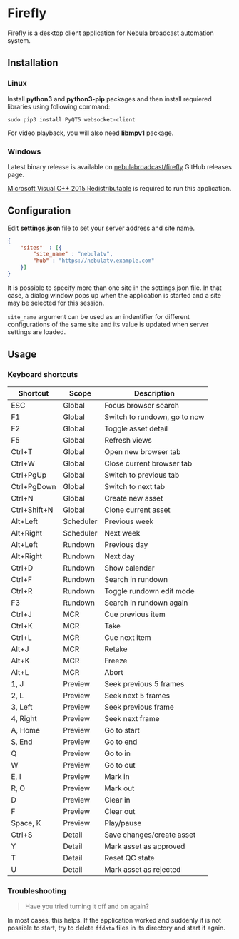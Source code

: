 Firefly
=======

Firefly is a desktop client application for [Nebula](https://github.com/nebulabroadcast/nebula) broadcast automation system.



Installation
------------

### Linux

Install **python3** and **python3-pip** packages and then install requiered libraries using
following command:

```
sudo pip3 install PyQT5 websocket-client
```

For video playback, you will also need **libmpv1** package.

### Windows

Latest binary release is available on [nebulabroadcast/firefly](https://github.com/nebulabroadcast/firefly/releases)
GitHub releases page.

[Microsoft Visual C++ 2015 Redistributable](https://www.microsoft.com/en-us/download/details.aspx?id=52685)
is required to run this application.

Configuration
-------------

Edit **settings.json** file to set your server address and site name.

```json
{
    "sites"  : [{
        "site_name" : "nebulatv",
        "hub" : "https://nebulatv.example.com"
    }]
}
```

It is possible to specify more than one site in the settings.json file.
In that case, a dialog window pops up when the application is started and a site may be selected for this session.

`site_name` argument can be used as an indentifier for different configurations of the same site and its value
is updated when server settings are loaded.

Usage
-----

### Keyboard shortcuts

Shortcut       | Scope      |  Description
---------------|------------|-----------------------------
ESC            | Global     | Focus browser search
F1             | Global     | Switch to rundown, go to now
F2             | Global     | Toggle asset detail
F5             | Global     | Refresh views
Ctrl+T         | Global     | Open new browser tab
Ctrl+W         | Global     | Close current browser tab
Ctrl+PgUp      | Global     | Switch to previous tab
Ctrl+PgDown    | Global     | Switch to next tab
Ctrl+N         | Global     | Create new asset
Ctrl+Shift+N   | Global     | Clone current asset
Alt+Left       | Scheduler  | Previous week
Alt+Right      | Scheduler  | Next week
Alt+Left       | Rundown    | Previous day
Alt+Right      | Rundown    | Next day
Ctrl+D         | Rundown    | Show calendar
Ctrl+F         | Rundown    | Search in rundown
Ctrl+R         | Rundown    | Toggle rundown edit mode
F3             | Rundown    | Search in rundown again
Ctrl+J         | MCR        | Cue previous item
Ctrl+K         | MCR        | Take
Ctrl+L         | MCR        | Cue next item
Alt+J          | MCR        | Retake
Alt+K          | MCR        | Freeze
Alt+L          | MCR        | Abort
1, J           | Preview    | Seek previous 5 frames
2, L           | Preview    | Seek next 5 frames
3, Left        | Preview    | Seek previous frame
4, Right       | Preview    | Seek next frame
A, Home        | Preview    | Go to start
S, End         | Preview    | Go to end
Q              | Preview    | Go to in
W              | Preview    | Go to out
E, I           | Preview    | Mark in
R, O           | Preview    | Mark out
D              | Preview    | Clear in
F              | Preview    | Clear out
Space, K       | Preview    | Play/pause
Ctrl+S         | Detail     | Save changes/create asset
Y              | Detail     | Mark asset as approved
T              | Detail     | Reset QC state
U              | Detail     | Mark asset as rejected


### Troubleshooting

> Have you tried turning it off and on again?

In most cases, this helps. If the application worked and suddenly it is not possible
to start, try to delete `ffdata` files in its directory and start it again.

